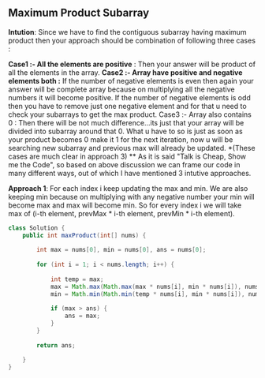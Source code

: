 ## Maximum Product Subarray

**Intution**: Since we have to find the contiguous subarray having maximum product then your approach should be combination of following three cases :

**Case1 :- All the elements are positive** : Then your answer will be product of all the elements in the array.
**Case2 :- Array have positive and negative elements both :**
If the number of negative elements is even then again your answer will be complete array because on multiplying all the negative numbers it will become positive.
If the number of negative elements is odd then you have to remove just one negative element and for that u need to check your subarrays to get the max product.
Case3 :- Array also contains 0 : Then there will be not much difference...its just that your array will be divided into subarray around that 0. What u have to so is just as soon as your product becomes 0 make it 1 for the next iteration, now u will be searching new subarray and previous max will already be updated.
*(These cases are much clear in approach 3)
** As it is said "Talk is Cheap, Show me the Code", so based on above discussion we can frame our code in many different ways, out of which I have mentioned 3 intutive approaches.

**Approach 1**: For each index i keep updating the max and min. We are also keeping min because on multiplying with any negative number your min will become max and max will become min. So for every index i we will take max of (i-th element, prevMax * i-th element, prevMin * i-th element).



```java
class Solution {
    public int maxProduct(int[] nums) {
        
        int max = nums[0], min = nums[0], ans = nums[0];
        
        for (int i = 1; i < nums.length; i++) {
            
            int temp = max; 
            max = Math.max(Math.max(max * nums[i], min * nums[i]), nums[i]);
            min = Math.min(Math.min(temp * nums[i], min * nums[i]), nums[i]);
            
            if (max > ans) {
                ans = max;
            }
        }
        
        return ans;

    }
}
```
